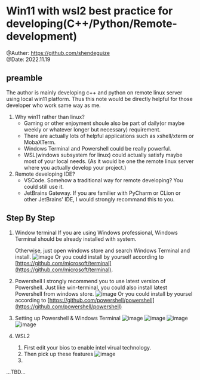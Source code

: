 # Win11 with wsl2 best practice for developing(C++/Python/Remote-development)
@Auther: https://github.com/shendeguize  
@Date: 2022.11.19  

## preamble
The author is mainly developing c++ and python on remote linux server using local win11 platform. Thus this note would be directly helpful for those developer who work same way as me.
1. Why win11 rather than linux?
    - Gaming or other enjoyment shoule also be part of daily(or maybe weekly or whatever longer but necessary) requirement.
    - There are actually lots of helpful applications such as xshell/xterm or MobaXTerm.
    - Windows Terminal and Powershell could be really powerful.
    - WSL(windows subsystem for linux) could actually satisfy maybe most of your local needs. (As it would be one the remote linux server where you actually develop your project.)
2. Remote developing IDE?
    - VSCode. Somehow a traditional way for remote developing? You could still use it.
    - JetBrains Gateway. If you are familier with PyCharm or CLion or other JetBrains' IDE, I would strongly recommand this to you.

## Step By Step
1. Window terminal
    If you are using Windows professional, Windows Terminal should be already installed with system. 
    
    Otherwise, just open windows store and search Windows Terminal and install.
    ![image](https://user-images.githubusercontent.com/30931540/202843289-6940826e-fa7a-4ac2-b90d-eb5334c45dd5.png)
    Or you could install by yourself according to [https://github.com/microsoft/terminal](https://github.com/microsoft/terminal).
2. Powershell
    I strongly recommend you to use latest version of Powershell.
    Just like win-terminal, you could also install latest Powershell from windows store.
    ![image](https://user-images.githubusercontent.com/30931540/202860397-3453bf45-8169-4848-8a08-ec05a9ba2ea5.png)
    Or you could install by yoursel according to [https://github.com/powershell/powershell](https://github.com/powershell/powershell)
3. Setting up Powershell & Windows Terminal
    ![image](https://user-images.githubusercontent.com/30931540/202860467-fd8cdb60-dc57-4d10-ad01-b8c785629196.png)
    ![image](https://user-images.githubusercontent.com/30931540/202860513-2eaa5a5c-c437-486a-abc3-2a61682551a6.png)
    ![image](https://user-images.githubusercontent.com/30931540/202860531-7dcb9504-c26d-4dc6-a291-27107a3b35f6.png)
    ![image](https://user-images.githubusercontent.com/30931540/202860583-7e618960-5d55-4bef-9c38-67d88ba4e74e.png)
4. WSL2
    1. First edit your bios to enable intel virual technology.
    2. Then pick up these features
        ![image](https://user-images.githubusercontent.com/30931540/202886651-b9efa1ab-50ec-4d4f-b798-019d1d9efea0.png)
    2. 
    

...TBD...
